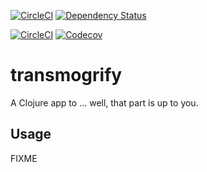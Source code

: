 
[![CircleCI](https://circleci.com/gh/Severed-Infinity/transmogrify.svg?style=svg&circle-token=b08d369d25be831f9cb5700038b578eb7e24f4c8)](https://circleci.com/gh/Severed-Infinity/transmogrify)
[![Dependency Status](https://www.versioneye.com/user/projects/596cf6966725bd005f84bc3c/badge.svg?style=flat-square)](https://www.versioneye.com/user/projects/596cf6966725bd005f84bc3c)

[![CircleCI](https://img.shields.io/circleci/project/github/RedSparr0w/node-csgo-parser.svg?style=flat-square)](https://circleci.com/gh/Severed-Infinity/transmogrify)
[![Codecov](https://img.shields.io/codecov/c/github/codecov/example-python.svg?style=flat-square)]()

# transmogrify

A Clojure app to ... well, that part is up to you.

## Usage

FIXME
